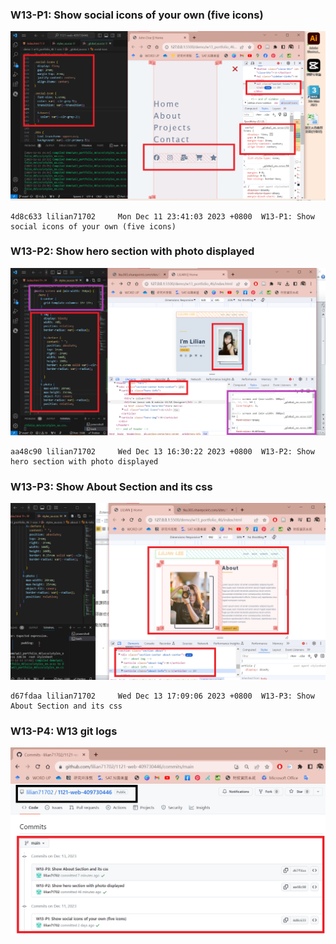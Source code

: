 ### W13-P1: Show social icons of your own (five icons)
 
![](w13-p1.png)
 
```
4d8c633 lilian71702     Mon Dec 11 23:41:03 2023 +0800  W13-P1: Show social icons of your own (five icons)
```

### W13-P2: Show hero section with photo displayed
 
![](w13-p2.png)
 
```
aa48c90 lilian71702     Wed Dec 13 16:30:22 2023 +0800  W13-P2: Show hero section with photo displayed
```

### W13-P3: Show About Section and its css

![](w13-p3.png)

```
d67fdaa lilian71702     Wed Dec 13 17:09:06 2023 +0800  W13-P3: Show About Section and its css
```

### W13-P4: W13 git logs

![](w13-p4.png)